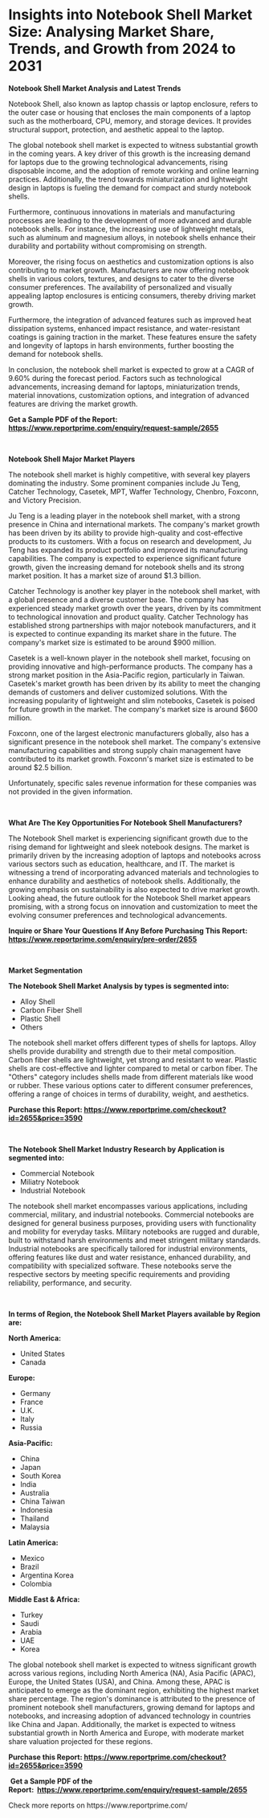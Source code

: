 <p><h1>Insights into Notebook Shell Market Size: Analysing Market Share, Trends, and Growth from 2024 to 2031</h1></p><p><strong>Notebook Shell Market Analysis and Latest Trends</strong></p>
<p><p>Notebook Shell, also known as laptop chassis or laptop enclosure, refers to the outer case or housing that encloses the main components of a laptop such as the motherboard, CPU, memory, and storage devices. It provides structural support, protection, and aesthetic appeal to the laptop.</p><p>The global notebook shell market is expected to witness substantial growth in the coming years. A key driver of this growth is the increasing demand for laptops due to the growing technological advancements, rising disposable income, and the adoption of remote working and online learning practices. Additionally, the trend towards miniaturization and lightweight design in laptops is fueling the demand for compact and sturdy notebook shells.</p><p>Furthermore, continuous innovations in materials and manufacturing processes are leading to the development of more advanced and durable notebook shells. For instance, the increasing use of lightweight metals, such as aluminum and magnesium alloys, in notebook shells enhance their durability and portability without compromising on strength.</p><p>Moreover, the rising focus on aesthetics and customization options is also contributing to market growth. Manufacturers are now offering notebook shells in various colors, textures, and designs to cater to the diverse consumer preferences. The availability of personalized and visually appealing laptop enclosures is enticing consumers, thereby driving market growth.</p><p>Furthermore, the integration of advanced features such as improved heat dissipation systems, enhanced impact resistance, and water-resistant coatings is gaining traction in the market. These features ensure the safety and longevity of laptops in harsh environments, further boosting the demand for notebook shells.</p><p>In conclusion, the notebook shell market is expected to grow at a CAGR of 9.60% during the forecast period. Factors such as technological advancements, increasing demand for laptops, miniaturization trends, material innovations, customization options, and integration of advanced features are driving the market growth.</p></p>
<p><strong>Get a Sample PDF of the Report:&nbsp; <a href="https://www.reportprime.com/enquiry/request-sample/2655">https://www.reportprime.com/enquiry/request-sample/2655</a></strong></p>
<p>&nbsp;</p>
<p><strong>Notebook Shell Major Market Players</strong></p>
<p><p>The notebook shell market is highly competitive, with several key players dominating the industry. Some prominent companies include Ju Teng, Catcher Technology, Casetek, MPT, Waffer Technology, Chenbro, Foxconn, and Victory Precision.</p><p>Ju Teng is a leading player in the notebook shell market, with a strong presence in China and international markets. The company's market growth has been driven by its ability to provide high-quality and cost-effective products to its customers. With a focus on research and development, Ju Teng has expanded its product portfolio and improved its manufacturing capabilities. The company is expected to experience significant future growth, given the increasing demand for notebook shells and its strong market position. It has a market size of around $1.3 billion.</p><p>Catcher Technology is another key player in the notebook shell market, with a global presence and a diverse customer base. The company has experienced steady market growth over the years, driven by its commitment to technological innovation and product quality. Catcher Technology has established strong partnerships with major notebook manufacturers, and it is expected to continue expanding its market share in the future. The company's market size is estimated to be around $900 million.</p><p>Casetek is a well-known player in the notebook shell market, focusing on providing innovative and high-performance products. The company has a strong market position in the Asia-Pacific region, particularly in Taiwan. Casetek's market growth has been driven by its ability to meet the changing demands of customers and deliver customized solutions. With the increasing popularity of lightweight and slim notebooks, Casetek is poised for future growth in the market. The company's market size is around $600 million.</p><p>Foxconn, one of the largest electronic manufacturers globally, also has a significant presence in the notebook shell market. The company's extensive manufacturing capabilities and strong supply chain management have contributed to its market growth. Foxconn's market size is estimated to be around $2.5 billion.</p><p>Unfortunately, specific sales revenue information for these companies was not provided in the given information.</p></p>
<p>&nbsp;</p>
<p><strong>What Are The Key Opportunities For Notebook Shell Manufacturers?</strong></p>
<p><p>The Notebook Shell market is experiencing significant growth due to the rising demand for lightweight and sleek notebook designs. The market is primarily driven by the increasing adoption of laptops and notebooks across various sectors such as education, healthcare, and IT. The market is witnessing a trend of incorporating advanced materials and technologies to enhance durability and aesthetics of notebook shells. Additionally, the growing emphasis on sustainability is also expected to drive market growth. Looking ahead, the future outlook for the Notebook Shell market appears promising, with a strong focus on innovation and customization to meet the evolving consumer preferences and technological advancements.</p></p>
<p><strong>Inquire or Share Your Questions If Any Before Purchasing This Report: <a href="https://www.reportprime.com/enquiry/pre-order/2655">https://www.reportprime.com/enquiry/pre-order/2655</a></strong></p>
<p>&nbsp;</p>
<p><strong>Market Segmentation</strong></p>
<p><strong>The Notebook Shell Market Analysis by types is segmented into:</strong></p>
<p><ul><li>Alloy Shell</li><li>Carbon Fiber Shell</li><li>Plastic Shell</li><li>Others</li></ul></p>
<p><p>The notebook shell market offers different types of shells for laptops. Alloy shells provide durability and strength due to their metal composition. Carbon fiber shells are lightweight, yet strong and resistant to wear. Plastic shells are cost-effective and lighter compared to metal or carbon fiber. The "Others" category includes shells made from different materials like wood or rubber. These various options cater to different consumer preferences, offering a range of choices in terms of durability, weight, and aesthetics.</p></p>
<p><strong>Purchase this Report:&nbsp;<a href="https://www.reportprime.com/checkout?id=2655&price=3590">https://www.reportprime.com/checkout?id=2655&price=3590</a></strong></p>
<p>&nbsp;</p>
<p><strong>The Notebook Shell Market Industry Research by Application is segmented into:</strong></p>
<p><ul><li>Commercial Notebook</li><li>Miliatry Notebook</li><li>Industrial Notebook</li></ul></p>
<p><p>The notebook shell market encompasses various applications, including commercial, military, and industrial notebooks. Commercial notebooks are designed for general business purposes, providing users with functionality and mobility for everyday tasks. Military notebooks are rugged and durable, built to withstand harsh environments and meet stringent military standards. Industrial notebooks are specifically tailored for industrial environments, offering features like dust and water resistance, enhanced durability, and compatibility with specialized software. These notebooks serve the respective sectors by meeting specific requirements and providing reliability, performance, and security.</p></p>
<p>&nbsp;</p>
<p><strong>In terms of Region, the Notebook Shell Market Players available by Region are:</strong></p>
<p>
    <p> <strong> North America: </strong>
        <ul>
            <li>United States</li>
            <li>Canada</li>
        </ul>
        </p> 
    <p> <strong> Europe: </strong>
        <ul>
            <li>Germany</li>
            <li>France</li>
            <li>U.K.</li>
            <li>Italy</li>
            <li>Russia</li>
        </ul>
        </p> 
    <p> <strong> Asia-Pacific: </strong>
        <ul>
            <li>China</li>
            <li>Japan</li>
            <li>South Korea</li>
            <li>India</li>
            <li>Australia</li>
            <li>China Taiwan</li>
            <li>Indonesia</li>
            <li>Thailand</li>
            <li>Malaysia</li>
        </ul>
        </p> 
    <p> <strong> Latin America: </strong>
        <ul>
            <li>Mexico</li>
            <li>Brazil</li>
            <li>Argentina Korea</li>
            <li>Colombia</li>
        </ul>
        </p> 
    <p> <strong> Middle East & Africa: </strong>
        <ul>
            <li>Turkey</li>
            <li>Saudi</li>
            <li>Arabia</li>
            <li>UAE</li>
            <li>Korea</li>
        </ul>
    </p>
    </p>
<p><p>The global notebook shell market is expected to witness significant growth across various regions, including North America (NA), Asia Pacific (APAC), Europe, the United States (USA), and China. Among these, APAC is anticipated to emerge as the dominant region, exhibiting the highest market share percentage. The region's dominance is attributed to the presence of prominent notebook shell manufacturers, growing demand for laptops and notebooks, and increasing adoption of advanced technology in countries like China and Japan. Additionally, the market is expected to witness substantial growth in North America and Europe, with moderate market share valuation projected for these regions.</p></p>
<p><strong>Purchase this Report: <a href="https://www.reportprime.com/checkout?id=2655&price=3590">https://www.reportprime.com/checkout?id=2655&price=3590</a></strong></p>
<p>&nbsp;<strong>Get a Sample PDF of the Report:&nbsp;&nbsp;<a href="https://www.reportprime.com/enquiry/request-sample/2655">https://www.reportprime.com/enquiry/request-sample/2655</a></strong></p>
<p><strong></strong></p>
<p>Check more reports on https://www.reportprime.com/</p>